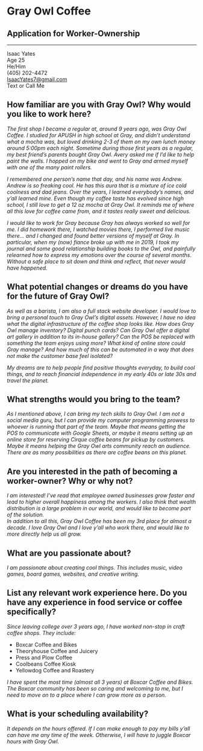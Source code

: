 # Gray Owl Coffee
## Application for Worker-Ownership
-----
Isaac Yates  
Age 25  
He/Him  
(405) 202-4472  
IsaacYates7@gmail.com  
Text or Call Me

## **How familiar are you with Gray Owl? Why would you like to work here?**  
*The first shop I became a regular at, around 9 years ago, was Gray Owl Coffee. I studied for APUSH in high school at Gray, and didn’t understand what a mocha was, but loved drinking 2-3 of them on my own lunch money around 5:00pm each night. Sometime during those first years as a regular, my best friend’s parents bought Gray Owl. Avery asked me if I’d like to help paint the walls. I hopped on my bike and went to Gray and armed myself with one of the many paint rollers.*

*I remembered one person’s name that day, and his name was Andrew. Andrew is so freaking cool. He has this aura that is a mixture of ice cold coolness and dad jeans. Over the years, I learned everybody’s names, and y’all learned mine. Even though my coffee taste has evolved since high school, I still love to get a 12 oz mocha at Gray Owl. It reminds me of where all this love for coffee came from, and it tastes really sweet and delicious.*

*I would like to work for Gray because Gray has always worked so well for me. I did homework there, I watched movies there, I performed live music there… and I changed and found better versions of myself at Gray. In particular, when my (now) fiance broke up with me in 2019, I took my journal and some good relationship building books to the Owl, and painfully relearned how to express my emotions over the course of several months. Without a safe place to sit down and think and reflect, that never would have happened.*

## **What potential changes or dreams do you have for the future of Gray Owl?**  
*As well as a barista, I am also a full stack website developer. I would love to bring a personal touch to Gray Owl’s digital assets. However, I have no idea what the digital infrastructure of the coffee shop looks like. How does Gray Owl manage inventory? Digital punch cards? Can Gray Owl offer a digital art gallery in addition to its in-house gallery? Can the POS be replaced with something the team enjoys using more? What kind of online store could Gray manage? And how much of this can be automated in a way that does not make the customer base feel isolated?*

*My dreams are to help people find positive thoughts everyday, to build cool things, and to reach financial independence in my early 40s or late 30s and travel the planet.*

## **What strengths would you bring to the team?**  
*As I mentioned above, I can bring my tech skills to Gray Owl. I am not a social media guru, but I can provide my computer programming prowess to whoever is running that part of the team. Maybe that means getting the POS to communicate with Google Sheets, or maybe it means setting up an online store for reserving Cirque coffee beans for pickup by customers. Maybe it means helping the Gray Owl arts community reach an audience. There are as many possibilities as there are coffee beans on this planet.*

## **Are you interested in the path of becoming a worker-owner? Why or why not?**  
*I am interested! I’ve read that employee owned businesses grow faster and lead to higher overall happiness among the workers. I also think that wealth distribution is a large problem in our world, and would like to become part of the solution.*  
*In addition to all this, Gray Owl Coffee has been my 3rd place for almost a decade. I love Gray Owl and I love y’all who work there, and would like to more directly help us all grow.*

## **What are you passionate about?**
*I am passionate about creating cool things. This includes music, video games, board games, websites, and creative writing.*

## **List any relevant work experience here. Do you have any experience in food service or coffee specifically?**
*Since leaving college over 3 years ago, I have worked non-stop in craft coffee shops. They include:*  
    
 - Boxcar Coffee and Bikes
 - Theoryhouse Coffee and Juicery
 - Press and Plow Coffee
 - Coolbeans Coffee Kiosk
 - Yellowdog Coffee and Roastery

*I have spent the most time (almost all 3 years) at Boxcar Coffee and Bikes. The Boxcar community has been so caring and welcoming to me, but I need to move on to a place where I can grow more as a person.*

## **What is your scheduling availability?**
*It depends on the hours offered. If I can make enough to pay my bills y’all can have me any time of the week. Otherwise, I will have to juggle Boxcar hours with Gray Owl.*